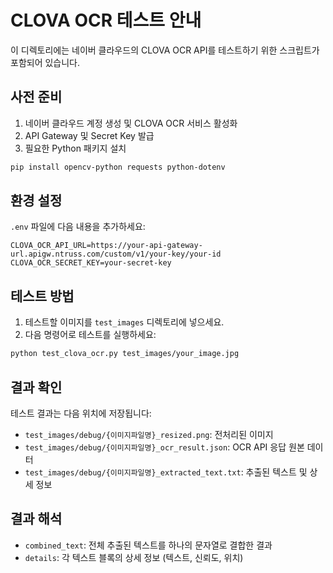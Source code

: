 # CLOVA OCR 테스트 안내

이 디렉토리에는 네이버 클라우드의 CLOVA OCR API를 테스트하기 위한 스크립트가 포함되어 있습니다.

## 사전 준비

1. 네이버 클라우드 계정 생성 및 CLOVA OCR 서비스 활성화
2. API Gateway 및 Secret Key 발급
3. 필요한 Python 패키지 설치

```bash
pip install opencv-python requests python-dotenv
```

## 환경 설정

`.env` 파일에 다음 내용을 추가하세요:

```
CLOVA_OCR_API_URL=https://your-api-gateway-url.apigw.ntruss.com/custom/v1/your-key/your-id
CLOVA_OCR_SECRET_KEY=your-secret-key
```

## 테스트 방법

1. 테스트할 이미지를 `test_images` 디렉토리에 넣으세요.
2. 다음 명령어로 테스트를 실행하세요:

```bash
python test_clova_ocr.py test_images/your_image.jpg
```

## 결과 확인

테스트 결과는 다음 위치에 저장됩니다:

- `test_images/debug/{이미지파일명}_resized.png`: 전처리된 이미지
- `test_images/debug/{이미지파일명}_ocr_result.json`: OCR API 응답 원본 데이터
- `test_images/debug/{이미지파일명}_extracted_text.txt`: 추출된 텍스트 및 상세 정보

## 결과 해석

- `combined_text`: 전체 추출된 텍스트를 하나의 문자열로 결합한 결과
- `details`: 각 텍스트 블록의 상세 정보 (텍스트, 신뢰도, 위치)
